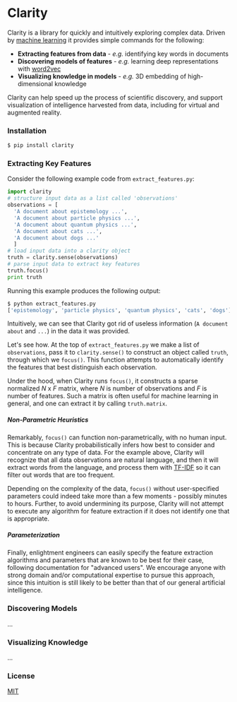 # Clarity
Clarity is a library for quickly and intuitively exploring complex data.  Driven by [machine learning](https://en.wikipedia.org/wiki/Machine_learning) it provides simple commands for the following:
  - **Extracting features from data** - *e.g.* identifying key words in documents
  - **Discovering models of features** - *e.g.* learning deep representations with [word2vec](http://code.google.com/p/word2vec/)
  - **Visualizing knowledge in models** - *e.g.* 3D embedding of high-dimensional knowledge

Clarity can help speed up the process of scientific discovery, and support visualization of intelligence harvested from data, including for virtual and augmented reality.

### Installation
```sh
$ pip install clarity
```
### Extracting Key Features
Consider the following example code from ```extract_features.py```:
```python
import clarity
# structure input data as a list called 'observations'
observations = [
  'A document about epistemology ...', 
  'A document about particle physics ...', 
  'A document about quantum physics ...', 
  'A document about cats ...', 
  'A document about dogs ...'
  ]
# load input data into a clarity object
truth = clarity.sense(observations)
# parse input data to extract key features
truth.focus()
print truth
```
Running this example produces the following output:
```sh
$ python extract_features.py
['epistemology', 'particle physics', 'quantum physics', 'cats', 'dogs']
```
Intuitively, we can see that Clarity got rid of useless information (```A document about``` and ```...```) in the data it was provided.

Let's see how.  At the top of ```extract_features.py``` we make a list of ```observations```, pass it to ```clarity.sense()``` to construct an object called ```truth```, through which we ```focus()```.  This function attempts to automatically identify the features that best distinguish each observation.

Under the hood, when Clarity runs ```focus()```, it constructs a sparse normalized *N* x *F* matrix, where *N* is number of observations and *F* is number of features.  Such a matrix is often useful for machine learning in general, and one can extract it by calling ```truth.matrix```.

##### Non-Parametric Heuristics
Remarkably, ```focus()``` can function non-parametrically, with no human input.  This is because Clarity probabilistically infers how best to consider and concentrate on any type of data.  For the example above, Clarity will recognize that all data observations are natural language, and then it will extract words from the language, and process them with [TF-IDF](https://en.wikipedia.org/wiki/Tf%E2%80%93idf) so it can filter out words that are too frequent.

Depending on the complexity of the data, ```focus()``` without user-specified parameters could indeed take more than a few moments - possibly minutes to hours.  Further, to avoid undermining its purpose, Clarity will not attempt to execute any algorithm for feature extraction if it does not identify one that is appropriate.

##### Parameterization
Finally, enlightment engineers can easily specify the feature extraction algorithms and parameters that are known to be best for their case, following documentation for "advanced users".  We encourage anyone with strong domain and/or computational expertise to pursue this approach, since this intuition is still likely to be better than that of our general artificial intelligence.

### Discovering Models
...

### Visualizing Knowledge
...

### License
[MIT](http://opensource.org/licenses/MIT)
